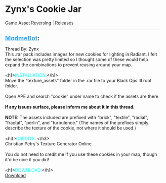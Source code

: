 # Zynx's Cookie Jar
Game Asset Reversing | Releases

---
<strong style="font-size: 1.4em;"><span style="text-decoration: underline;text-decoration-color: #34a7f9;"><span style="color:#34a7f9;">ModmeBot</span></span>:</strong>

<p>Thread By: Zynx<br />This .rar pack includes images for new cookies for lighting in Radiant. I felt the selection was pretty limited so I thought some of these would help expand the combinations to prevent reusing around your map.<br /> <br />&lt;h1&gt;<span style="color:#00ffff;">INSTALLATION:</span>&lt;/h1&gt;<br />Move the &quot;texture_assets&quot; folder in the .rar file to your Black Ops III root folder.<br /> <br />Open APE and search &quot;cookie&quot; under name to check if the assets are there.<br /> <br /><strong>If any issues surface, please inform me about it in this thread.</strong><br /> <br /><strong>NOTE: </strong>The assets included are prefixed with &quot;brick&quot;, &quot;textile&quot;, &quot;radial&quot;, &quot;fractal&quot;, &quot;perlin&quot;, and &quot;turbulence.&quot; (The names of the prefixes simply describe the texture of the cookie, not where it should be used.)<br /> <br />&lt;h3&gt;<span style="color:#00ffff;">CREDITS: </span>&lt;/h3&gt;<br />Christian Petry&#39;s Texture Generator Online<br /> <br />You do not need to credit me if you use these cookies in your map, though it&#39;d be nice if you did!<br /> <br />&lt;h1&gt;<span style="color:#00ffff;">DOWNLOAD:</span>&lt;/h1&gt;<br /><a href="http://www.mediafire.com/file/12fcjjnm37y8z9f/zynx%2527s_cookie_jar.rar">Download</a></p>
